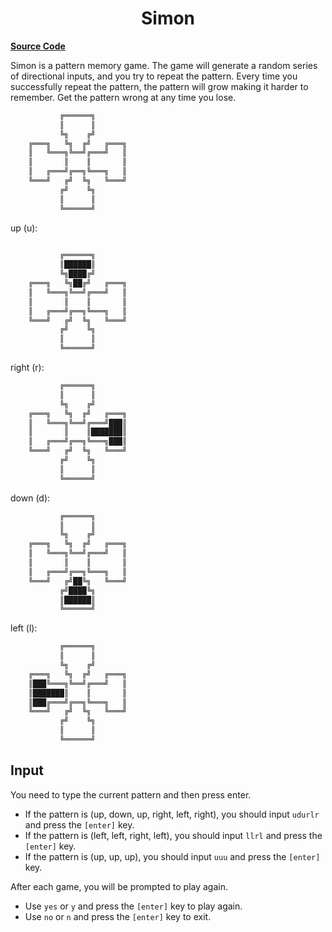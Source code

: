 <h1 align="center">
	Simon
</h1>

**[Source Code](src/main.rs)**

Simon is a pattern memory game. The game will generate a random series of directional inputs, and you try to repeat the pattern. Every time you successfully repeat the pattern, the pattern will grow making it harder to remember. Get the pattern wrong at any time you lose.

```cs
           ╔══════╗
           ║      ║
           ╚╗    ╔╝
    ╔═══╗   ╚╗  ╔╝   ╔═══╗
    ║   ╚═══╗╚══╝╔═══╝   ║
    ║       ║    ║       ║
    ║   ╔═══╝╔══╗╚═══╗   ║
    ╚═══╝   ╔╝  ╚╗   ╚═══╝
           ╔╝    ╚╗
           ║      ║
           ╚══════╝
```

up (u):
```cs
    
           ╔══════╗
           ║██████║
           ╚╗████╔╝
    ╔═══╗   ╚╗██╔╝   ╔═══╗
    ║   ╚═══╗╚══╝╔═══╝   ║
    ║       ║    ║       ║
    ║   ╔═══╝╔══╗╚═══╗   ║
    ╚═══╝   ╔╝  ╚╗   ╚═══╝
           ╔╝    ╚╗
           ║      ║
           ╚══════╝
```

right (r):
```cs
           ╔══════╗
           ║      ║
           ╚╗    ╔╝
    ╔═══╗   ╚╗  ╔╝   ╔═══╗
    ║   ╚═══╗╚══╝╔═══╝███║
    ║       ║    ║███████║
    ║   ╔═══╝╔══╗╚═══╗███║
    ╚═══╝   ╔╝  ╚╗   ╚═══╝
           ╔╝    ╚╗
           ║      ║
           ╚══════╝
```

down (d):
```cs
           ╔══════╗
           ║      ║
           ╚╗    ╔╝
    ╔═══╗   ╚╗  ╔╝   ╔═══╗
    ║   ╚═══╗╚══╝╔═══╝   ║
    ║       ║    ║       ║
    ║   ╔═══╝╔══╗╚═══╗   ║
    ╚═══╝   ╔╝██╚╗   ╚═══╝
           ╔╝████╚╗
           ║██████║
           ╚══════╝
```

left (l):
```cs
           ╔══════╗
           ║      ║
           ╚╗    ╔╝
    ╔═══╗   ╚╗  ╔╝   ╔═══╗
    ║███╚═══╗╚══╝╔═══╝   ║
    ║███████║    ║       ║
    ║███╔═══╝╔══╗╚═══╗   ║
    ╚═══╝   ╔╝  ╚╗   ╚═══╝
           ╔╝    ╚╗
           ║      ║
           ╚══════╝
```

## Input

You need to type the current pattern and then press enter.
- If the pattern is (up, down, up, right, left, right), you should input `udurlr` and press the `[enter]` key.
- If the pattern is (left, left, right, left), you should input `llrl` and press the `[enter]` key.
- If the pattern is (up, up, up), you should input `uuu` and press the `[enter]` key.

After each game, you will be prompted to play again.
- Use `yes` or `y` and press the `[enter]` key to play again.
- Use `no` or `n` and press the `[enter]` key to exit.
